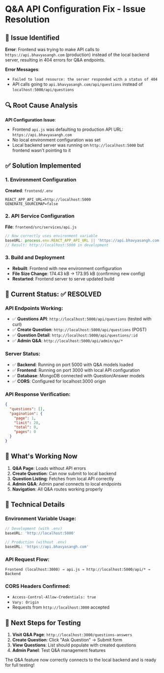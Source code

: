 # Q&A API Configuration Fix - Issue Resolution

## 🐛 Issue Identified
**Error**: Frontend was trying to make API calls to `https://api.bhavyasangh.com` (production) instead of the local backend server, resulting in 404 errors for Q&A endpoints.

**Error Messages**:
- `Failed to load resource: the server responded with a status of 404`
- API calls going to `api.bhavyasangh.com/api/questions` instead of `localhost:5000/api/questions`

## 🔍 Root Cause Analysis
**API Configuration Issue**:
- Frontend `api.js` was defaulting to production API URL: `https://api.bhavyasangh.com`
- No local environment configuration was set
- Local backend server was running on `http://localhost:5000` but frontend wasn't pointing to it

## ✅ Solution Implemented

### 1. Environment Configuration
**Created**: `frontend/.env`
```env
REACT_APP_API_URL=http://localhost:5000
GENERATE_SOURCEMAP=false
```

### 2. API Service Configuration
**File**: `frontend/src/services/api.js`
```javascript
// Now correctly uses environment variable
baseURL: process.env.REACT_APP_API_URL || 'https://api.bhavyasangh.com'
// Result: http://localhost:5000 in development
```

### 3. Build and Deployment
- **Rebuilt**: Frontend with new environment configuration
- **File Size Change**: 174.43 kB → 173.95 kB (confirming new config)
- **Restarted**: Frontend server to serve updated build

## 🚀 Current Status: ✅ RESOLVED

### API Endpoints Working:
- ✅ **Questions API**: `http://localhost:5000/api/questions` (tested with curl)
- ✅ **Create Question**: `http://localhost:5000/api/questions` (POST)
- ✅ **Question Detail**: `http://localhost:5000/api/questions/:id`
- ✅ **Admin Q&A**: `http://localhost:5000/api/admin/qa/*`

### Server Status:
- ✅ **Backend**: Running on port 5000 with Q&A models loaded
- ✅ **Frontend**: Running on port 3000 with local API configuration
- ✅ **Database**: MongoDB connected with Question/Answer models
- ✅ **CORS**: Configured for localhost:3000 origin

### API Response Verification:
```json
{
  "questions": [],
  "pagination": {
    "page": 1,
    "limit": 20,
    "total": 0,
    "pages": 0
  }
}
```

## 🎯 What's Working Now
1. **Q&A Page**: Loads without API errors
2. **Create Question**: Can now submit to local backend
3. **Question Listing**: Fetches from local API correctly
4. **Admin Q&A**: Admin panel connects to local endpoints
5. **Navigation**: All Q&A routes working properly

## 🔧 Technical Details

### Environment Variable Usage:
```javascript
// Development (with .env)
baseURL: 'http://localhost:5000'

// Production (without .env)
baseURL: 'https://api.bhavyasangh.com'
```

### API Request Flow:
```
Frontend (localhost:3000) → api.js → http://localhost:5000/api/* → Backend
```

### CORS Headers Confirmed:
- `Access-Control-Allow-Credentials: true`
- `Vary: Origin`
- Requests from `http://localhost:3000` accepted

## 🎯 Next Steps for Testing
1. **Visit Q&A Page**: `http://localhost:3000/questions-answers`
2. **Create Question**: Click "Ask Question" → Submit form
3. **View Questions**: List should populate with created questions
4. **Admin Panel**: Test Q&A management features

The Q&A feature now correctly connects to the local backend and is ready for full testing!
